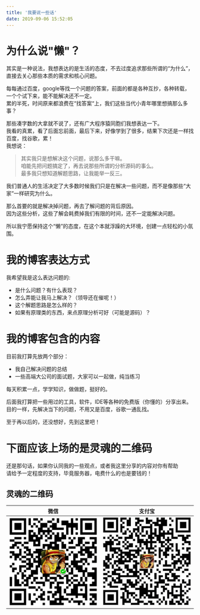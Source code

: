 ```yaml
---
title: '我要说一些话'
date: 2019-09-06 15:52:05
---
```


# 为什么说"懒"？
其实是一种说法，我想表达的是生活的态度，不去过度追求那些所谓的“为什么”，直接去关心那些本质的需求和核心问题。

每每通过百度，google等找一个问题的答案，前面的都是各种互抄，各种转载，一个个试下来，能不能解决还不一定。  
累的半死，时间原来都浪费在“找答案“上，我们这些当代小青年哪里想搞那么多事？    

那些凑字数的大拿就不说了，还有广大程序猿同胞们我想表达一下。  
我看的真累，看了后面忘前面，最后下来，好像学到了很多，结果下次还是一样找百度，找谷歌，累！  
我想说：  
> 其实我只是想解决这个问题，说那么多干嘛。  
> 咱能先把问题搞定了，再去说那些所谓的分析源码的事么。  
> 最多我只想知道解题思路，让我能举一反三。

我们普通人的生活决定了大多数时候我们只是在解决一些问题，而不是像那些“大家”一样研究为什么。

那么首要的就是解决掉问题，再去了解问题的背后原因。  
因为这些分析，这些了解会耗费掉我们有限的时间，还不一定能解决问题。

所以我宁愿保持这个“懒”的态度，在这个本就浮躁的大环境，创建一点轻松的小氛围。

# 我的博客表达方式
我希望我是这么表达问题的:
- 是什么问题？有什么表现？
- 怎么弄能让我马上解决？（领导还在催呢！）
- 这个解题思路是怎么样的？
- 如果有原理类的东西，来点原理分析可好（可能是源码）？

# 我的博客包含的内容
目前我打算先放两个部分：
- 我自己解决问题的总结
- 一些高端大公司的面试题，大家可以一起做，纯当练习  

每天积累一点，学学知识，做做题，挺好的。  


后面我打算把一些用过的工具，软件，IDE等各种的免费版（你懂的）分享出来。  
目的一样，先解决当下的问题，不用又是百度，谷歌一通乱找。

至于再以后的，还没想好，先到这里吧！

# 下面应该上场的是灵魂的二维码
还是那句话，如果你认同我的一些观点，或者我这里分享的内容对你有帮助  
请给予一定程度的支持，毕竟服务器，电费什么的也是要钱的！

## 灵魂的二维码
| 微信 | 支付宝 |
| :--: | :--: |
| ![微信](/uploads/wechat-z.png) | ![支付宝](/uploads/alipay-z.jpg) |
